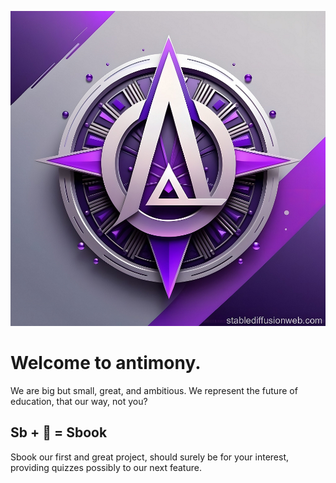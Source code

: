 ![Antimony](/antimony1000.png)

# Welcome to antimony.
We are big but small, great, and ambitious. We represent the future of education, that our way, not you?

## Sb + 📖 = Sbook

Sbook our first and great project, should surely be for your interest, providing quizzes possibly to our next feature.
